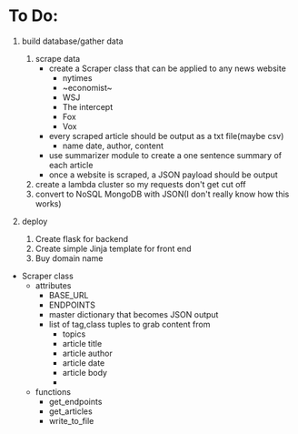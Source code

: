 #  To Do:

1. build database/gather data
    1. scrape data
        * create a Scraper class that can be applied to any news website
            - nytimes
            - ~economist~
            - WSJ
            - The intercept
            - Fox
            - Vox
        * every scraped article should be output as a txt file(maybe csv)
            - name date, author, content
        * use summarizer module to create a one sentence summary of each article
        * once a website is scraped, a JSON payload should be output
    3. create a lambda cluster so my requests don't get cut off
    2. convert to NoSQL MongoDB with JSON(I don't really know how this works)

2. deploy
    1. Create flask for backend
    2. Create simple Jinja template for front end
    3. Buy domain name

* Scraper class
    * attributes
        - BASE_URL
        - ENDPOINTS
        - master dictionary that becomes JSON output
        - list of tag,class tuples to grab content from
            - topics
            - article title
            - article author
            - article date
            - article body
            -
    * functions
        - get_endpoints
        - get_articles
        - write_to_file
